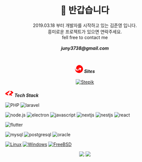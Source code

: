 <h1 align="center"> 👋 반갑습니다 </h1>
<p align="center">
    2019.03.18 부터 개발자를 시작하고 있는 김준영 입니다.
    <br />
    흥미로운 프로젝트가 있으면 연락주세요.
    <br />
    fell free to contact me 
    <br />
    <br />
    <strong><em>juny3738@gmail.com</em></strong>
</p>
<br />
 <p align="center">
 <svg width = "25" height="25" fill="red" role="img" viewBox="0 0 24 24" xmlns="http://www.w3.org/2000/svg"><title>MoneyGram</title><path d="M24 12c0 6.6274-5.3726 12-12 12S0 18.6274 0 12c0-1.8257.4071-3.5554 1.1374-5.1051C.6514 8.1257.433 9.3446.433 10.4863c0 5.4334 4.3868 6.2203 6.2537 6.2023 2.8371-.0257 6.1543-1.416 8.9485-3.9909l-.4714 2.6494c-.1054.606.2906 1.1392.8957 1.1426h.2503c.6274 0 1.0732-.5108 1.1863-1.1426l1.0063-5.6622c.12-.6283-.2932-1.14-.9214-1.14h-5.6726c-.6309 0-1.2077.3342-1.32.9677l-.0446.2554c-.09.6026.33 1.0569.9317 1.0569h2.9589a9.48 9.48 0 0 0-.1414.1388c-2.04 1.9312-4.5558 2.988-6.6403 2.988-2.0803 0-4.41-1.3123-4.41-4.2686C3.2426 3.5546 8.9906 0 12 0c6.6137 0 12 5.3726 12 12"/></svg>
<strong><em>Sites</em></strong>
</br>
</br>
<a href="https://stepik.org/users/108517510">
        <img src="https://img.shields.io/badge/blog-faeff2?style=for-the-badge&logo=blogger" alt="Stepik">
    </a>
 </p>
 
<svg width = "25" height="25" fill="red" role="img" viewBox="0 0 24 24" xmlns="http://www.w3.org/2000/svg"><title>CodersRank</title><path d="M23.134 8.64l-5.973-3.62a.286.286 0 0 0-.412.125l-1.4 3.286 2.842 1.696a.53.53 0 0 1 0 .921l-5.335 3.14-2.267 5.274a.127.127 0 0 0 .052.203.122.122 0 0 0 .134-.035l3.914-2.365 1.545 2.219a.373.373 0 0 0 .309.167h3.708a.367.367 0 0 0 .327-.2.382.382 0 0 0-.018-.386l-2.513-3.852 5.088-3.077c.577-.349.865-.74.865-1.172V9.813c0-.433-.288-.823-.866-1.172zM13.082 4.35L.845 12.052c-.577.348-.858.739-.845 1.171v1.173c.014.432.303.816.866 1.15l6.056 3.496a.286.286 0 0 0 .412-.146l1.36-3.286-2.884-1.633a.518.518 0 0 1-.275-.384.529.529 0 0 1 .254-.537l5.295-3.245 2.183-5.316a.128.128 0 0 0-.04-.142.122.122 0 0 0-.146-.005z"/></svg> 
***Tech Stack***

![PHP](https://img.shields.io/badge/php-8ed95a?style=for-the-badge&logo=php) ![laravel](https://img.shields.io/badge/laravel-8ed95a?style=for-the-badge&logo=laravel)

![node.js](https://img.shields.io/badge/node.js-b9f0e9?style=for-the-badge&logo=node.js) ![electron](https://img.shields.io/badge/electron-b9f0e9?style=for-the-badge&logo=electron) ![javascript](https://img.shields.io/badge/javascript-b9f0e9?style=for-the-badge&logo=javascript) ![nextjs](https://img.shields.io/badge/next.js-b9f0e9?style=for-the-badge&logo=next.js) ![nestjs](https://img.shields.io/badge/nestjs-b9f0e9?style=for-the-badge&logo=nestjs) ![react](https://img.shields.io/badge/react-b9f0e9?style=for-the-badge&logo=react)

![flutter](https://img.shields.io/badge/flutter-faadf2?style=for-the-badge&logo=flutter)

![mysql](https://img.shields.io/badge/mysql-faf260?style=for-the-badge&logo=mysql) ![postgresql](https://img.shields.io/badge/postgresql-faf260?style=for-the-badge&logo=postgresql) ![oracle](https://img.shields.io/badge/oracle-faf260?style=for-the-badge&logo=oracle)

[![Linux](https://img.shields.io/badge/linux-black?style=for-the-badge&logo=Linux)](https://github.com/wervlad)
[![Windows](https://img.shields.io/badge/Windows-black?style=for-the-badge&logo=Windows)](https://github.com/wervlad)
[![FreeBSD](https://img.shields.io/badge/FreeBSD-black?style=for-the-badge&logo=FreeBSD)](https://github.com/wervlad)

<p align="center">
    <img src="https://github-readme-stats.vercel.app/api/top-langs/?username=jun-young1993&layout=compact" />
<!-- <img src="https://github-readme-stats.vercel.app/api/top-langs/?username=jun-young1993&layout=donut-vertical" /> -->
<img src="https://github-readme-stats.vercel.app/api?username=jun-young1993&show_icons=true&theme=radical" />
</p>
